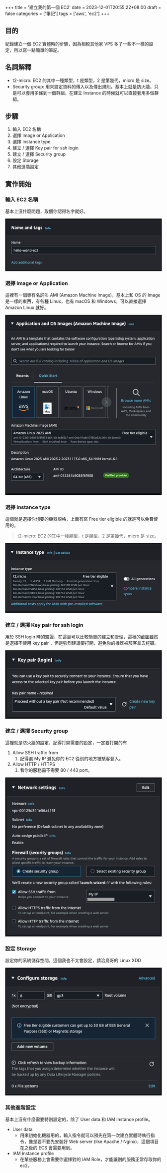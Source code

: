 +++
title = '建立我的第一個 EC2'
date = 2023-12-01T20:55:22+08:00
draft = false
categories = ['筆記']
tags = ['aws', 'ec2']
+++
## 目的

紀錄建立一個 EC2 實體時的步驟，因為相較其他家 VPS 多了一些不一樣的設定，所以寫一點簡單的筆記。

## 名詞解釋

- t2-micro: EC2 的其中一種類型，t 是類型，2 是第幾代，micro 是 size。
- Security group: 用來設定資料的傳入以及傳出規則，基本上就是防火牆，只是可以套用多條到一個群組，在建立 Instance 的時候就可以直接套用多個群組。

## 步驟

1. 輸入 EC2 名稱
2. 選擇 Image or Application
3. 選擇 Instance type
4. 建立 / 選擇 Key pair for ssh login
5. 建立 / 選擇 Security group
6. 設定 Storage
7. 其他進階設定

## 實作開始

### 輸入 EC2 名稱

基本上沒什麼問題，取個你認得名字就好。

![ec2_name](ec2/ec2_name.png)

### 選擇 Image or Application

這裡有一個專有名詞叫 AMI (Amazon Machine Image)，基本上和 OS 的 Image 是一樣的東西，有各種 Linux，也有 macOS 和 Windows，可以直接選擇 Amazon Linux 就好。

![ec2_image](ec2/ec2_image.png)

### 選擇 Instance type

這個就是選擇你想要的機器規格，上面有寫 Free tier eligible 的就是可以免費使用的。

> t2-micro: EC2 的其中一種類型，t 是類型，2 是第幾代，micro 是 size。
>

![ec2_instance](ec2/ec2_instance.png)

### 建立 / 選擇 Key pair for ssh login

用於 SSH login 時的驗證，在這裏可以比較簡單的建立和管理，這裡的截圖雖然是選擇不使用 key pair ，但是強烈建議要打開，避免你的機器被駭客拿去挖礦。

![ec2_keypair](ec2/ec2_keypair.png)

### 建立 / 選擇 Security group

這裡就是防火牆的設定，記得打開需要的設定，一定要打開的有

1. Allow SSH traffic from
    1. 記得選 My IP 避免你的 EC2 從別的地方被駭客登入。
2. Allow HTTP / HTTPS
    1. 看你的服務需不需要 80 / 443 port。

![ec2_network](ec2/ec2_network.png)

### 設定 Storage

設定你的系統儲存空間，這個我也不太會設定，請洽鳥哥的 Linux XDD

![ec2_storage](ec2/ec2_storage.png)

### 其他進階設定

基本上沒有什麼需要特別設定的，除了 User data 和 IAM Instance profile。

- User data
  - 用來初始化機器用的，輸入指令就可以預先在第一次建立實體時執行指令，像是要不要先安裝好 Web server (like Apache / Nginx)，這個項目在之後的 ECS 會需要用到。
- IAM Instance profile
  - 在某些服務上會需要你選擇對的 IAM Role，才能讓別的服務正常存取你的 ec2。
